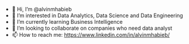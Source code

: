 - 👋 Hi, I’m @alvinmhabieb
- 👀 I’m interested in Data Analytics, Data Science and Data Engineering
- 🌱 I’m currently learning Business Intelligence
- 💞️ I’m looking to collaborate on companies who need data analyst
- 📫 How to reach me: https://www.linkedin.com/in/alvinmhabieb/

<!---
alvinmhabieb/alvinmhabieb is a ✨ special ✨ repository because its `README.md` (this file) appears on your GitHub profile.
You can click the Preview link to take a look at your changes.
--->
